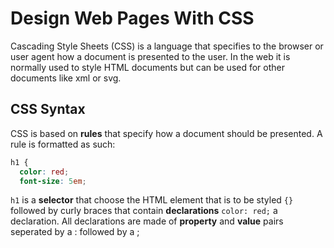# Design Web Pages With CSS

Cascading Style Sheets (CSS) is a language that specifies to the browser or user agent how a document is presented to the user. In the web it is normally used to style HTML documents but can be used for other documents like xml or svg.

## CSS Syntax

CSS is based on **rules** that specify how a document should be presented. A rule is formatted as such:

```css
h1 {
  color: red;
  font-size: 5em;
```

`h1` is a **selector** that choose the HTML element that is to be styled
`{}` followed by curly braces that contain **declarations**
`color: red;` a declaration. All declarations are made of **property** and **value** pairs seperated by a : followed by a ;
